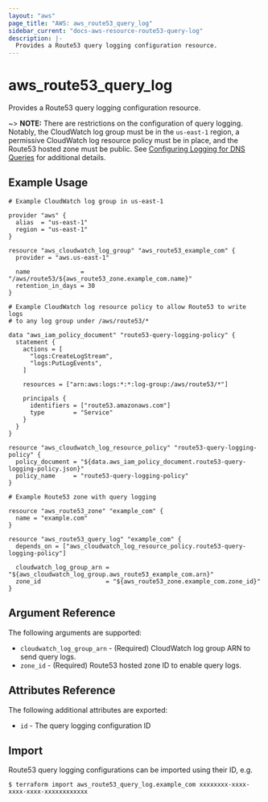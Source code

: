```yaml
---
layout: "aws"
page_title: "AWS: aws_route53_query_log"
sidebar_current: "docs-aws-resource-route53-query-log"
description: |-
  Provides a Route53 query logging configuration resource.
---
```


# aws_route53_query_log

Provides a Route53 query logging configuration resource.

~> **NOTE:** There are restrictions on the configuration of query logging. Notably,
the CloudWatch log group must be in the `us-east-1` region,
a permissive CloudWatch log resource policy must be in place, and
the Route53 hosted zone must be public.
See [Configuring Logging for DNS Queries](https://docs.aws.amazon.com/Route53/latest/DeveloperGuide/query-logs.html?console_help=true#query-logs-configuring) for additional details.

## Example Usage

```hcl
# Example CloudWatch log group in us-east-1

provider "aws" {
  alias  = "us-east-1"
  region = "us-east-1"
}

resource "aws_cloudwatch_log_group" "aws_route53_example_com" {
  provider = "aws.us-east-1"

  name              = "/aws/route53/${aws_route53_zone.example_com.name}"
  retention_in_days = 30
}

# Example CloudWatch log resource policy to allow Route53 to write logs
# to any log group under /aws/route53/*

data "aws_iam_policy_document" "route53-query-logging-policy" {
  statement {
    actions = [
      "logs:CreateLogStream",
      "logs:PutLogEvents",
    ]

    resources = ["arn:aws:logs:*:*:log-group:/aws/route53/*"]

    principals {
      identifiers = ["route53.amazonaws.com"]
      type        = "Service"
    }
  }
}

resource "aws_cloudwatch_log_resource_policy" "route53-query-logging-policy" {
  policy_document = "${data.aws_iam_policy_document.route53-query-logging-policy.json}"
  policy_name     = "route53-query-logging-policy"
}

# Example Route53 zone with query logging

resource "aws_route53_zone" "example_com" {
  name = "example.com"
}

resource "aws_route53_query_log" "example_com" {
  depends_on = ["aws_cloudwatch_log_resource_policy.route53-query-logging-policy"]

  cloudwatch_log_group_arn = "${aws_cloudwatch_log_group.aws_route53_example_com.arn}"
  zone_id                  = "${aws_route53_zone.example_com.zone_id}"
}
```

## Argument Reference

The following arguments are supported:

* `cloudwatch_log_group_arn` - (Required) CloudWatch log group ARN to send query logs.
* `zone_id` - (Required) Route53 hosted zone ID to enable query logs.

## Attributes Reference

The following additional attributes are exported:

* `id` - The query logging configuration ID

## Import

Route53 query logging configurations can be imported using their ID, e.g.

```
$ terraform import aws_route53_query_log.example_com xxxxxxxx-xxxx-xxxx-xxxx-xxxxxxxxxxxx
```

